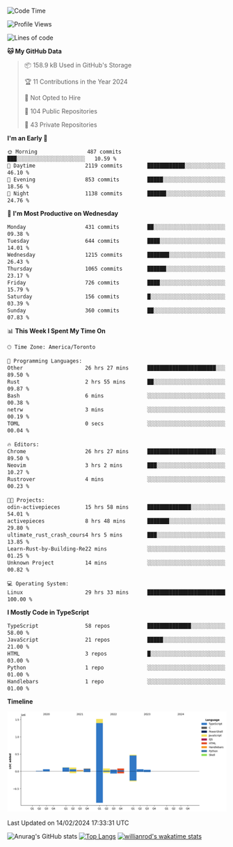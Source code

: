 <!--START_SECTION:waka-->
![Code Time](http://img.shields.io/badge/Code%20Time-1%2C189%20hrs%2026%20mins-blue)

![Profile Views](http://img.shields.io/badge/Profile%20Views-5-blue)

![Lines of code](https://img.shields.io/badge/From%20Hello%20World%20I%27ve%20Written-2.7%20million%20lines%20of%20code-blue)

**🐱 My GitHub Data** 

> 📦 158.9 kB Used in GitHub's Storage 
 > 
> 🏆 11 Contributions in the Year 2024
 > 
> 🚫 Not Opted to Hire
 > 
> 📜 104 Public Repositories 
 > 
> 🔑 43 Private Repositories 
 > 
**I'm an Early 🐤** 

```text
🌞 Morning                487 commits         ███░░░░░░░░░░░░░░░░░░░░░░   10.59 % 
🌆 Daytime                2119 commits        ████████████░░░░░░░░░░░░░   46.10 % 
🌃 Evening                853 commits         █████░░░░░░░░░░░░░░░░░░░░   18.56 % 
🌙 Night                  1138 commits        ██████░░░░░░░░░░░░░░░░░░░   24.76 % 
```
📅 **I'm Most Productive on Wednesday** 

```text
Monday                   431 commits         ██░░░░░░░░░░░░░░░░░░░░░░░   09.38 % 
Tuesday                  644 commits         ████░░░░░░░░░░░░░░░░░░░░░   14.01 % 
Wednesday                1215 commits        ███████░░░░░░░░░░░░░░░░░░   26.43 % 
Thursday                 1065 commits        ██████░░░░░░░░░░░░░░░░░░░   23.17 % 
Friday                   726 commits         ████░░░░░░░░░░░░░░░░░░░░░   15.79 % 
Saturday                 156 commits         █░░░░░░░░░░░░░░░░░░░░░░░░   03.39 % 
Sunday                   360 commits         ██░░░░░░░░░░░░░░░░░░░░░░░   07.83 % 
```


📊 **This Week I Spent My Time On** 

```text
🕑︎ Time Zone: America/Toronto

💬 Programming Languages: 
Other                    26 hrs 27 mins      ██████████████████████░░░   89.50 % 
Rust                     2 hrs 55 mins       ██░░░░░░░░░░░░░░░░░░░░░░░   09.87 % 
Bash                     6 mins              ░░░░░░░░░░░░░░░░░░░░░░░░░   00.38 % 
netrw                    3 mins              ░░░░░░░░░░░░░░░░░░░░░░░░░   00.19 % 
TOML                     0 secs              ░░░░░░░░░░░░░░░░░░░░░░░░░   00.04 % 

🔥 Editors: 
Chrome                   26 hrs 27 mins      ██████████████████████░░░   89.50 % 
Neovim                   3 hrs 2 mins        ███░░░░░░░░░░░░░░░░░░░░░░   10.27 % 
Rustrover                4 mins              ░░░░░░░░░░░░░░░░░░░░░░░░░   00.23 % 

🐱‍💻 Projects: 
odin-activepieces        15 hrs 58 mins      ██████████████░░░░░░░░░░░   54.01 % 
activepieces             8 hrs 48 mins       ███████░░░░░░░░░░░░░░░░░░   29.80 % 
ultimate_rust_crash_cours4 hrs 5 mins        ███░░░░░░░░░░░░░░░░░░░░░░   13.85 % 
Learn-Rust-by-Building-Re22 mins             ░░░░░░░░░░░░░░░░░░░░░░░░░   01.25 % 
Unknown Project          14 mins             ░░░░░░░░░░░░░░░░░░░░░░░░░   00.82 % 

💻 Operating System: 
Linux                    29 hrs 33 mins      █████████████████████████   100.00 % 
```

**I Mostly Code in TypeScript** 

```text
TypeScript               58 repos            ██████████████░░░░░░░░░░░   58.00 % 
JavaScript               21 repos            █████░░░░░░░░░░░░░░░░░░░░   21.00 % 
HTML                     3 repos             █░░░░░░░░░░░░░░░░░░░░░░░░   03.00 % 
Python                   1 repo              ░░░░░░░░░░░░░░░░░░░░░░░░░   01.00 % 
Handlebars               1 repo              ░░░░░░░░░░░░░░░░░░░░░░░░░   01.00 % 
```



**Timeline**

![Lines of Code chart](https://raw.githubusercontent.com/wise-introvert/wise-introvert/master/assets/bar_graph.png)


 Last Updated on 14/02/2024 17:33:31 UTC
<!--END_SECTION:waka-->

![Anurag's GitHub stats](https://github-readme-stats.vercel.app/api?username=wise-introvert&count_private=true&show_icons=true)
[![Top Langs](https://github-readme-stats.vercel.app/api/top-langs/?username=wise-introvert&langs_count=10)](https://github.com/anuraghazra/github-readme-stats)
[![willianrod's wakatime stats](https://github-readme-stats.vercel.app/api/wakatime?username=wiseintrovert)](https://github.com/anuraghazra/github-readme-stats)
